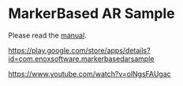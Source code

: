 MarkerBased AR Sample
====================

Please read the [manual](ReadMe.pdf).

https://play.google.com/store/apps/details?id=com.enoxsoftware.markerbasedarsample

https://www.youtube.com/watch?v=olNgsFAUgac


